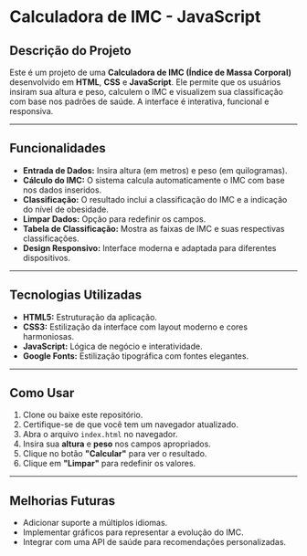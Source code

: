# Calculadora de IMC - JavaScript

## Descrição do Projeto
Este é um projeto de uma **Calculadora de IMC (Índice de Massa Corporal)** desenvolvido em **HTML**, **CSS** e **JavaScript**. Ele permite que os usuários insiram sua altura e peso, calculem o IMC e visualizem sua classificação com base nos padrões de saúde. A interface é interativa, funcional e responsiva.

---

## Funcionalidades
- **Entrada de Dados:** Insira altura (em metros) e peso (em quilogramas).
- **Cálculo do IMC:** O sistema calcula automaticamente o IMC com base nos dados inseridos.
- **Classificação:** O resultado inclui a classificação do IMC e a indicação do nível de obesidade.
- **Limpar Dados:** Opção para redefinir os campos.
- **Tabela de Classificação:** Mostra as faixas de IMC e suas respectivas classificações.
- **Design Responsivo:** Interface moderna e adaptada para diferentes dispositivos.

---

## Tecnologias Utilizadas
- **HTML5:** Estruturação da aplicação.
- **CSS3:** Estilização da interface com layout moderno e cores harmoniosas.
- **JavaScript:** Lógica de negócio e interatividade.
- **Google Fonts:** Estilização tipográfica com fontes elegantes.

---

## Como Usar
1. Clone ou baixe este repositório.
2. Certifique-se de que você tem um navegador atualizado.
3. Abra o arquivo `index.html` no navegador.
4. Insira sua **altura** e **peso** nos campos apropriados.
5. Clique no botão **"Calcular"** para ver o resultado.
6. Clique em **"Limpar"** para redefinir os valores.

---


## Melhorias Futuras
- Adicionar suporte a múltiplos idiomas.
- Implementar gráficos para representar a evolução do IMC.
- Integrar com uma API de saúde para recomendações personalizadas.


